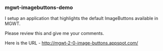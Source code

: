 ### mgwt-imagebuttons-demo

I setup an application that highlights the default ImageButtons available in MGWT. 

Please review this and give me your comments. 

Here is the URL - http://mgwt-2-0-image-buttons.appspot.com/

